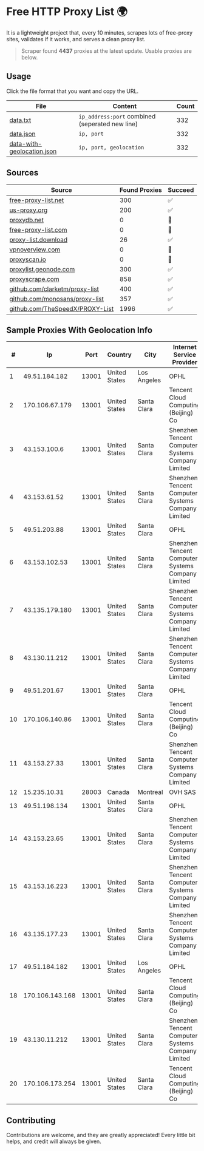 
# Free HTTP Proxy List 🌍

It is a lightweight project that, every 10 minutes, scrapes lots of free-proxy sites, validates if it works, and serves a clean proxy list.


> Scraper found **4437** proxies at the latest update. Usable proxies are below.

## Usage

Click the file format that you want and copy the URL.


|File|Content|Count|
|----|-------|-----|
|[data.txt](https://raw.githubusercontent.com/themiralay/Proxy-List-World/master/data.txt)|`ip_address:port` combined (seperated new line)|332|
|[data.json](https://raw.githubusercontent.com/themiralay/Proxy-List-World/master/data.json)|`ip, port`|332|
|[data-with-geolocation.json](https://raw.githubusercontent.com/themiralay/Proxy-List-World/master/data-with-geolocation.json)|`ip, port, geolocation`|332|

## Sources

|Source|Found Proxies|Succeed|
|------|-------------|-------|
|[free-proxy-list.net](https://free-proxy-list.net)|300|✅|
|[us-proxy.org](https://www.us-proxy.org)|200|✅|
|[proxydb.net](http://proxydb.net)|0|🚫|
|[free-proxy-list.com](https://free-proxy-list.com/?page=&port=&type%5B%5D=http&type%5B%5D=https&up_time=0&search=Search)|0|🚫|
|[proxy-list.download](https://www.proxy-list.download/HTTP)|26|✅|
|[vpnoverview.com](https://vpnoverview.com/privacy/anonymous-browsing/free-proxy-servers)|0|🚫|
|[proxyscan.io](https://www.proxyscan.io)|0|🚫|
|[proxylist.geonode.com](https://proxylist.geonode.com/api/proxy-list?limit=300&page=1&sort_by=lastChecked&sort_type=desc&protocols=http,https)|300|✅|
|[proxyscrape.com](https://api.proxyscrape.com/v2/?request=displayproxies&protocol=http&timeout=10000&country=all&ssl=all&anonymity=all)|858|✅|
|[github.com/clarketm/proxy-list](https://raw.githubusercontent.com/clarketm/proxy-list/master/proxy-list-raw.txt)|400|✅|
|[github.com/monosans/proxy-list](https://raw.githubusercontent.com/monosans/proxy-list/main/proxies/http.txt)|357|✅|
|[github.com/TheSpeedX/PROXY-List](https://raw.githubusercontent.com/TheSpeedX/PROXY-List/master/http.txt)|1996|✅|


## Sample Proxies With Geolocation Info

|#|Ip|Port|Country|City|Internet Service Provider|
|-|--|----|-------|----|-------------------------|
|1|49.51.184.182|13001|United States|Los Angeles|OPHL|
|2|170.106.67.179|13001|United States|Santa Clara|Tencent Cloud Computing (Beijing) Co|
|3|43.153.100.6|13001|United States|Santa Clara|Shenzhen Tencent Computer Systems Company Limited|
|4|43.153.61.52|13001|United States|Santa Clara|Shenzhen Tencent Computer Systems Company Limited|
|5|49.51.203.88|13001|United States|Santa Clara|OPHL|
|6|43.153.102.53|13001|United States|Santa Clara|Shenzhen Tencent Computer Systems Company Limited|
|7|43.135.179.180|13001|United States|Santa Clara|Shenzhen Tencent Computer Systems Company Limited|
|8|43.130.11.212|13001|United States|Santa Clara|Shenzhen Tencent Computer Systems Company Limited|
|9|49.51.201.67|13001|United States|Santa Clara|OPHL|
|10|170.106.140.86|13001|United States|Santa Clara|Tencent Cloud Computing (Beijing) Co|
|11|43.153.27.33|13001|United States|Santa Clara|Shenzhen Tencent Computer Systems Company Limited|
|12|15.235.10.31|28003|Canada|Montreal|OVH SAS|
|13|49.51.198.134|13001|United States|Santa Clara|OPHL|
|14|43.153.23.65|13001|United States|Santa Clara|Shenzhen Tencent Computer Systems Company Limited|
|15|43.153.16.223|13001|United States|Santa Clara|Shenzhen Tencent Computer Systems Company Limited|
|16|43.135.177.23|13001|United States|Santa Clara|Shenzhen Tencent Computer Systems Company Limited|
|17|49.51.184.182|13001|United States|Los Angeles|OPHL|
|18|170.106.143.168|13001|United States|Santa Clara|Tencent Cloud Computing (Beijing) Co|
|19|43.130.11.212|13001|United States|Santa Clara|Shenzhen Tencent Computer Systems Company Limited|
|20|170.106.173.254|13001|United States|Santa Clara|Tencent Cloud Computing (Beijing) Co|



## Contributing

Contributions are welcome, and they are greatly appreciated! Every
little bit helps, and credit will always be given.

